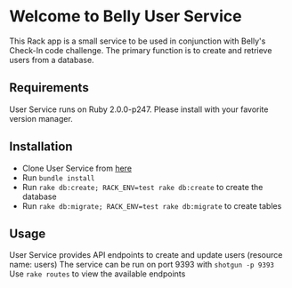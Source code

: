 # Welcome to Belly User Service

This Rack app is a small service to be used in conjunction with Belly's Check-In code challenge. The primary function is to create and retrieve users from a database.

## Requirements
User Service runs on Ruby 2.0.0-p247. Please install with your favorite version manager.

## Installation
* Clone User Service from [here](https://github.com/leeacto/user-service)
* Run <code>bundle install</code>
* Run <code>rake db:create; RACK_ENV=test rake db:create</code> to create the database
* Run <code>rake db:migrate; RACK_ENV=test rake db:migrate</code> to create tables

## Usage
User Service provides API endpoints to create and update users (resource name: users)
The service can be run on port 9393 with <code>shotgun -p 9393</code>
Use <code>rake routes</code> to view the available endpoints

